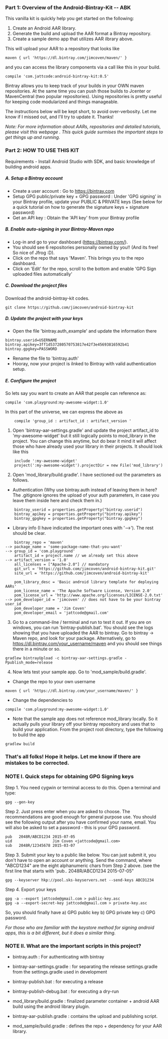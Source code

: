### Part 1: Overview of the Android-Bintray-Kit -- ABK

This vanilla kit is quickly help you get started on the following:

1. Create an Android AAR library.
2. Generate the build and upload the AAR format a Bintray repository.
3. Create a sample demo app that utilizes AAR ilbrary above.

This will upload your AAR to a repository that looks like 

```
maven { url 'https://dl.bintray.com/jimcoven/maven/' }
```

and you can access the library components via a call like this in your build.

```
compile 'com.jattcode:android-bintray-kit:0.5'
```

Bintray allows you to keep track of your builds in your OWN maven repositories. At the same time you can push those builds to Jcenter or MavenCentral (two popular repositories). Using repositories is pretty useful for keeping code modularized and things manageable. 

The instructions below will be kept short, to avoid over-verbosity. Let me know if I missed out, and I'll try to update it. Thanks!

*Note: For more information about AARs, repositories and detailed tutorials, please visit this webpage <LINK>. This quick guide surmises the important steps to get things up and running.*

### Part 2: HOW TO USE THIS KIT

Requirements - Install Android Studio with SDK, and basic knowledge of building android apps.

##### A. Setup a Bintray account

- Create a user account : Go to https://bintray.com 
- Setup GPG public/private key + GPG password : Under 'GPG signing' in your Bintray profile, update your PUBLIC & PRIVATE keys (See below for a quick tutorial on how to generate the signature keys + signature password)
- Get an API key : Obtain the 'API key' from your Bintray profile

##### B. Enable auto-signing in your Bintray-Maven repo

- Log-in and go to your dashboard (https://bintray.com/). 
- You should see 6 repositories personally owned by you!! (And its free! So nice of Jfrog :D).
- Click on the repo that says 'Maven'. This brings you to the repo dashboard.
- Click on 'Edit' for the repo, scroll to the bottom and enable 'GPG Sign uploaded files automatically'

##### C. Download the project files

Download the android-bintray-kit codes.

```
git clone https://github.com/jimcoven/android-bintray-kit
```

##### D. Update the project with your keys

- Open the file 'bintray.auth_example' and update the information there

```
bintray.userid=USERNAME
bintray.apikey=3ff1d537280570753817e42f3e45693816592b41
bintray.gpgkey=PASSWORD
```

- Rename the file to 'bintray.auth'
- Hooray, now your project is ilnked to Bintray with valid authentication setup.

##### E. Configure the project

So lets say you want to create an AAR that people can reference as:

```
compile 'com.playground:my-awesome-widget:1.0'
```

In this part of the universe, we can express the above as 

```
    compile 'group_id : artifact_id : artifact_version '
```

1. Open 'bintray-aar-settings.gradle' and update the project artifact_id to 'my-awesome-widget' but it still logically points to mod_library in the project. You can change this anytime, but do bear it mind it will affect those who have already used your library in their projects. It should look like this

```
    include ':my-awesome-widget'
    project(':my-awesome-widget').projectDir = new File('mod_library')
```

2. Open 'mod_library/build.gradle'. I have sectioned out the parameters as follows. 

- Authentication (Why use bintray.auth instead of leaving them in here? The .gitignore ignores the upload of your auth parameters, in case you leave them inside here and check them in.)
```
    bintray_userid = properties.getProperty("bintray.userid")
    bintray_apikey = properties.getProperty("bintray.apikey")
    bintray_gpgkey = properties.getProperty("bintray.gpgkey")
```

- Library info (I have indicated the important ones with '-->'). The rest should be clear.
```
    bintray_repo = 'maven'
--> package_name = 'some-package-name-that-you-want' 
--> group_id = 'com.playground' 
    artifact_id = project.name // we already set this above
--> artifact_version = '1.0'
    all_licenses = ["Apache-2.0"] // mandatory
    git_url = 'https://github.com/jimcoven/android-bintray-kit.git'
    site_url = 'https://github.com/jimcoven/android-bintray-kit'
    
    pom_library_desc = 'Basic android library template for deploying AARs'
    pom_license_name = 'The Apache Software License, Version 2.0'
    pom_license_url = 'http://www.apache.org/licenses/LICENSE-2.0.txt'
--> pom_developer_id = 'jimcoven' // does not have to be your bintray user_id
    pom_developer_name = 'Jim Coven'
    pom_developer_email = 'jattcode@gmail.com'
```

3. Go to a command-ilne / terminal and run to test it out. If you are on windows, you can run 'bintray-publish.bat'. You should see the logs showing that you have uploaded the AAR to bintray. Go to bintray -> Maven repo, and look for your package. Alternatively, go to https://dl.bintray.com/your_username/maven and you should see things there in a minute or so. 

``` 
gradlew bintrayUpload -c bintray-aar-settings.gradle -Ppublish_mode=release
```

4. Now lets test your sample app. Go to 'mod_sample/build.gradle'. 

- Change the repo to your own username

```
maven { url 'https://dl.bintray.com/your_username/maven/' }
```

- Change the dependencies to

```
compile 'com.playground:my-awesome-widget:1.0'
```

- Note that the sample app does not reference mod_library locally. So it actually pulls your library off your bintray repository and uses that to build your application. From the project root directory, type the following to build the app

```
gradlew build
```

### That's all folks! Hope it helps. Let me know if there are mistakes to be corrected. 


### NOTE I. Quick steps for obtaining GPG Signing keys

Step 1. You need cygwin or terminal access to do this. Open a terminal and type: 

```
gpg --gen-key
```

Step 2. Just press enter when you are asked to choose. The recommendations are good enough for general purpose use. You should see the following output after you have confirmed your name, email. You will also be asked to set a password - this is your GPG password.

```
pub   2048R/ABCD1234 2015-07-05
uid                  Jim Coven <jattcode@gmail.com>
sub   2048R/12345678 2015-03-07
```

Step 3. Submit your key to a public like below. You can just submit it, you don't have to open an account or anything. Send the command, where "ABCD1234" are the eight alphanumeric chars from Step 2 above. (see the first line that starts with 'pub.. 2048R/ABCD1234 2015-07-05"

```
gpg --keyserver hkp://pool.sks-keyservers.net --send-keys ABCD1234
```

Step 4. Export your keys

```
gpg -a --export jattcode@gmail.com > public-key.asc
gpg -a --export-secret-key jattcode@gmail.com > private-key.asc
```

So, you should finally have a) GPG public key b) GPG private key c) GPG password. 

*For those who are familiar with the keystore method for signing android apps, this is a bit different, but it does a similar thing.*


### NOTE II. What are the important scripts in this project?

- bintray.auth : For authenticating with bintray

- bintray-aar-settings.gradle : for separating the release settings.gradle from the settings.gradle used in development
- bintray-publish.bat : for executing a release
- bintray-publish-debug.bat : for executing a dry-run

- mod_library/build.gradle : finalized parameter container + android AAR build using the android library plugin. 
- bintray-aar-publish.gradle : contains the upload and publishing script.

- mod_sample/build.gradle : defines the repo + dependency for your AAR library. 

